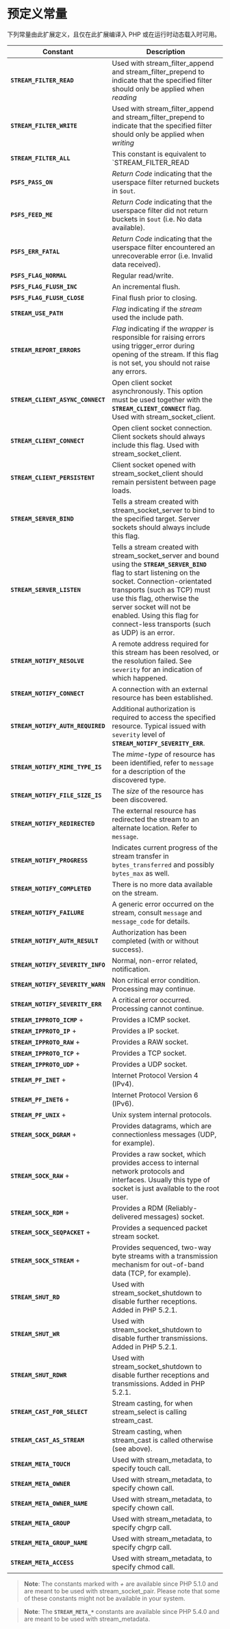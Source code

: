 预定义常量
==========

下列常量由此扩展定义，且仅在此扩展编译入 PHP 或在运行时动态载入时可用。

| Constant                          | Description                                                                                                                                                                                                                                                                                                                                                     |
|-----------------------------------|-----------------------------------------------------------------------------------------------------------------------------------------------------------------------------------------------------------------------------------------------------------------------------------------------------------------------------------------------------------------|
| **`STREAM_FILTER_READ`**          | Used with <span class="function">stream\_filter\_append</span> and <span class="function">stream\_filter\_prepend</span> to indicate that the specified filter should only be applied when *reading*                                                                                                                                                            |
| **`STREAM_FILTER_WRITE`**         | Used with <span class="function">stream\_filter\_append</span> and <span class="function">stream\_filter\_prepend</span> to indicate that the specified filter should only be applied when *writing*                                                                                                                                                            |
| **`STREAM_FILTER_ALL`**           | This constant is equivalent to `STREAM_FILTER_READ | STREAM_FILTER_WRITE`                                                                                                                                                                                                                                                                                       |
| **`PSFS_PASS_ON`**                | *Return Code* indicating that the userspace filter returned buckets in `$out`.                                                                                                                                                                                                                                                                                  |
| **`PSFS_FEED_ME`**                | *Return Code* indicating that the userspace filter did not return buckets in `$out` (i.e. No data available).                                                                                                                                                                                                                                                   |
| **`PSFS_ERR_FATAL`**              | *Return Code* indicating that the userspace filter encountered an unrecoverable error (i.e. Invalid data received).                                                                                                                                                                                                                                             |
| **`PSFS_FLAG_NORMAL`**            | Regular read/write.                                                                                                                                                                                                                                                                                                                                             |
| **`PSFS_FLAG_FLUSH_INC`**         | An incremental flush.                                                                                                                                                                                                                                                                                                                                           |
| **`PSFS_FLAG_FLUSH_CLOSE`**       | Final flush prior to closing.                                                                                                                                                                                                                                                                                                                                   |
| **`STREAM_USE_PATH`**             | *Flag* indicating if the *stream* used the include path.                                                                                                                                                                                                                                                                                                        |
| **`STREAM_REPORT_ERRORS`**        | *Flag* indicating if the *wrapper* is responsible for raising errors using <span class="function">trigger\_error</span> during opening of the stream. If this flag is not set, you should not raise any errors.                                                                                                                                                 |
| **`STREAM_CLIENT_ASYNC_CONNECT`** | Open client socket asynchronously. This option must be used together with the **`STREAM_CLIENT_CONNECT`** flag. Used with <span class="function">stream\_socket\_client</span>.                                                                                                                                                                                 |
| **`STREAM_CLIENT_CONNECT`**       | Open client socket connection. Client sockets should always include this flag. Used with <span class="function">stream\_socket\_client</span>.                                                                                                                                                                                                                  |
| **`STREAM_CLIENT_PERSISTENT`**    | Client socket opened with <span class="function">stream\_socket\_client</span> should remain persistent between page loads.                                                                                                                                                                                                                                     |
| **`STREAM_SERVER_BIND`**          | Tells a stream created with <span class="function">stream\_socket\_server</span> to bind to the specified target. Server sockets should always include this flag.                                                                                                                                                                                               |
| **`STREAM_SERVER_LISTEN`**        | Tells a stream created with <span class="function">stream\_socket\_server</span> and bound using the **`STREAM_SERVER_BIND`** flag to start listening on the socket. Connection-orientated transports (such as TCP) must use this flag, otherwise the server socket will not be enabled. Using this flag for connect-less transports (such as UDP) is an error. |
| **`STREAM_NOTIFY_RESOLVE`**       | A remote address required for this stream has been resolved, or the resolution failed. See `severity` for an indication of which happened.                                                                                                                                                                                                                      |
| **`STREAM_NOTIFY_CONNECT`**       | A connection with an external resource has been established.                                                                                                                                                                                                                                                                                                    |
| **`STREAM_NOTIFY_AUTH_REQUIRED`** | Additional authorization is required to access the specified resource. Typical issued with `severity` level of **`STREAM_NOTIFY_SEVERITY_ERR`**.                                                                                                                                                                                                                |
| **`STREAM_NOTIFY_MIME_TYPE_IS`**  | The *mime-type* of resource has been identified, refer to `message` for a description of the discovered type.                                                                                                                                                                                                                                                   |
| **`STREAM_NOTIFY_FILE_SIZE_IS`**  | The *size* of the resource has been discovered.                                                                                                                                                                                                                                                                                                                 |
| **`STREAM_NOTIFY_REDIRECTED`**    | The external resource has redirected the stream to an alternate location. Refer to `message`.                                                                                                                                                                                                                                                                   |
| **`STREAM_NOTIFY_PROGRESS`**      | Indicates current progress of the stream transfer in `bytes_transferred` and possibly `bytes_max` as well.                                                                                                                                                                                                                                                      |
| **`STREAM_NOTIFY_COMPLETED`**     | There is no more data available on the stream.                                                                                                                                                                                                                                                                                                                  |
| **`STREAM_NOTIFY_FAILURE`**       | A generic error occurred on the stream, consult `message` and `message_code` for details.                                                                                                                                                                                                                                                                       |
| **`STREAM_NOTIFY_AUTH_RESULT`**   | Authorization has been completed (with or without success).                                                                                                                                                                                                                                                                                                     |
| **`STREAM_NOTIFY_SEVERITY_INFO`** | Normal, non-error related, notification.                                                                                                                                                                                                                                                                                                                        |
| **`STREAM_NOTIFY_SEVERITY_WARN`** | Non critical error condition. Processing may continue.                                                                                                                                                                                                                                                                                                          |
| **`STREAM_NOTIFY_SEVERITY_ERR`**  | A critical error occurred. Processing cannot continue.                                                                                                                                                                                                                                                                                                          |
| **`STREAM_IPPROTO_ICMP`** +       | Provides a ICMP socket.                                                                                                                                                                                                                                                                                                                                         |
| **`STREAM_IPPROTO_IP`** +         | Provides a IP socket.                                                                                                                                                                                                                                                                                                                                           |
| **`STREAM_IPPROTO_RAW`** +        | Provides a RAW socket.                                                                                                                                                                                                                                                                                                                                          |
| **`STREAM_IPPROTO_TCP`** +        | Provides a TCP socket.                                                                                                                                                                                                                                                                                                                                          |
| **`STREAM_IPPROTO_UDP`** +        | Provides a UDP socket.                                                                                                                                                                                                                                                                                                                                          |
| **`STREAM_PF_INET`** +            | Internet Protocol Version 4 (IPv4).                                                                                                                                                                                                                                                                                                                             |
| **`STREAM_PF_INET6`** +           | Internet Protocol Version 6 (IPv6).                                                                                                                                                                                                                                                                                                                             |
| **`STREAM_PF_UNIX`** +            | Unix system internal protocols.                                                                                                                                                                                                                                                                                                                                 |
| **`STREAM_SOCK_DGRAM`** +         | Provides datagrams, which are connectionless messages (UDP, for example).                                                                                                                                                                                                                                                                                       |
| **`STREAM_SOCK_RAW`** +           | Provides a raw socket, which provides access to internal network protocols and interfaces. Usually this type of socket is just available to the root user.                                                                                                                                                                                                      |
| **`STREAM_SOCK_RDM`** +           | Provides a RDM (Reliably-delivered messages) socket.                                                                                                                                                                                                                                                                                                            |
| **`STREAM_SOCK_SEQPACKET`** +     | Provides a sequenced packet stream socket.                                                                                                                                                                                                                                                                                                                      |
| **`STREAM_SOCK_STREAM`** +        | Provides sequenced, two-way byte streams with a transmission mechanism for out-of-band data (TCP, for example).                                                                                                                                                                                                                                                 |
| **`STREAM_SHUT_RD`**              | Used with <span class="function">stream\_socket\_shutdown</span> to disable further receptions. Added in PHP 5.2.1.                                                                                                                                                                                                                                             |
| **`STREAM_SHUT_WR`**              | Used with <span class="function">stream\_socket\_shutdown</span> to disable further transmissions. Added in PHP 5.2.1.                                                                                                                                                                                                                                          |
| **`STREAM_SHUT_RDWR`**            | Used with <span class="function">stream\_socket\_shutdown</span> to disable further receptions and transmissions. Added in PHP 5.2.1.                                                                                                                                                                                                                           |
| **`STREAM_CAST_FOR_SELECT`**      | Stream casting, for when <span class="function">stream\_select</span> is calling <span class="function">stream\_cast</span>.                                                                                                                                                                                                                                    |
| **`STREAM_CAST_AS_STREAM`**       | Stream casting, when <span class="function">stream\_cast</span> is called otherwise (see above).                                                                                                                                                                                                                                                                |
| **`STREAM_META_TOUCH`**           | Used with <span class="function">stream\_metadata</span>, to specify <span class="function">touch</span> call.                                                                                                                                                                                                                                                  |
| **`STREAM_META_OWNER`**           | Used with <span class="function">stream\_metadata</span>, to specify <span class="function">chown</span> call.                                                                                                                                                                                                                                                  |
| **`STREAM_META_OWNER_NAME`**      | Used with <span class="function">stream\_metadata</span>, to specify <span class="function">chown</span> call.                                                                                                                                                                                                                                                  |
| **`STREAM_META_GROUP`**           | Used with <span class="function">stream\_metadata</span>, to specify <span class="function">chgrp</span> call.                                                                                                                                                                                                                                                  |
| **`STREAM_META_GROUP_NAME`**      | Used with <span class="function">stream\_metadata</span>, to specify <span class="function">chgrp</span> call.                                                                                                                                                                                                                                                  |
| **`STREAM_META_ACCESS`**          | Used with <span class="function">stream\_metadata</span>, to specify <span class="function">chmod</span> call.                                                                                                                                                                                                                                                  |

> **Note**: <span class="simpara"> The constants marked with *+* are
> available since PHP 5.1.0 and are meant to be used with <span
> class="function">stream\_socket\_pair</span>. Please note that some of
> these constants might not be available in your system. </span>

> **Note**: <span class="simpara"> The **`STREAM_META_*`** constants are
> available since PHP 5.4.0 and are meant to be used with <span
> class="function">stream\_metadata</span>. </span>
